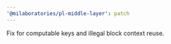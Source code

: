 ```yaml
---
'@milaboratories/pl-middle-layer': patch
---
```


Fix for computable keys and illegal block context reuse.
